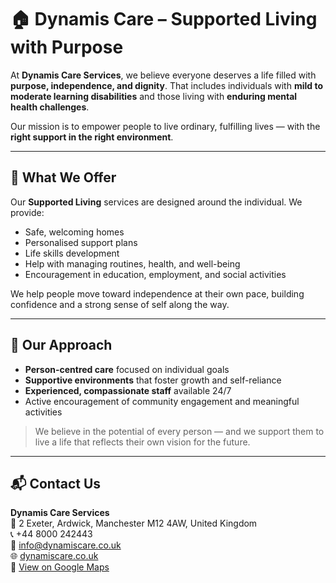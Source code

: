 # 🏠 Dynamis Care – Supported Living with Purpose

At **Dynamis Care Services**, we believe everyone deserves a life filled with **purpose, independence, and dignity**. That includes individuals with **mild to moderate learning disabilities** and those living with **enduring mental health challenges**.

Our mission is to empower people to live ordinary, fulfilling lives — with the **right support in the right environment**.

---

## 💚 What We Offer

Our **Supported Living** services are designed around the individual. We provide:

- Safe, welcoming homes  
- Personalised support plans  
- Life skills development  
- Help with managing routines, health, and well-being  
- Encouragement in education, employment, and social activities  

We help people move toward independence at their own pace, building confidence and a strong sense of self along the way.

---

## 🌟 Our Approach

- **Person-centred care** focused on individual goals  
- **Supportive environments** that foster growth and self-reliance  
- **Experienced, compassionate staff** available 24/7  
- Active encouragement of community engagement and meaningful activities  

> We believe in the potential of every person — and we support them to live a life that reflects their own vision for the future.

---

## 📬 Contact Us

**Dynamis Care Services**  
📍 2 Exeter, Ardwick, Manchester M12 4AW, United Kingdom  
📞 +44 8000 242443  
📧 [info@dynamiscare.co.uk](mailto:info@dynamiscare.co.uk)  
🌐 [dynamiscare.co.uk](https://www.dynamiscare.co.uk/)  
📌 [View on Google Maps](https://maps.app.goo.gl/SRsfZwDhUfjQq6ho9)

